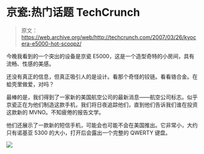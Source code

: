 # 京瓷:热门话题 TechCrunch

> 原文：<https://web.archive.org/web/http://techcrunch.com/2007/03/26/kyocera-e5000-hot-scoopz/>

今晚我看到的一个突出的设备是京瓷 E5000，这是一个造型奇特的小房间，具有流畅、性感的美感。

还没有真正的信息，但真正吸引人的是设计。看那个奇怪的铰链。看看铬合金。在蛤壳里做爱，对吗？

最棒的是，我们得到了一家新的美国航空公司的最新消息——航空公司标志。似乎京瓷正在为他们制造这款手机，我们将日夜追踪他们，直到他们告诉我们谁在投资这款新的 MVNO。不知疲倦的报告文学。

他们还展示了一款新的短信手机，可能会也可能不会在美国推出。它非常小，大约只有诺基亚 5300 的大小，打开后会露出一个完整的 QWERTY 键盘。

![](img/4597d919ed9f34e69952075067ab5d87.png)